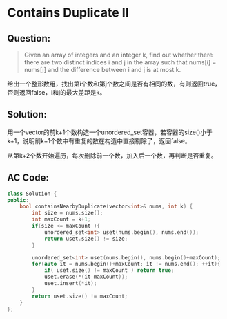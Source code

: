 # Contains Duplicate II

## Question:

> Given an array of integers and an integer k, find out whether there there are two distinct indices i and j in the array such that nums[i] = nums[j] and the difference between i and j is at most k.

给出一个整形数组，找出第i个数和第j个数之间是否有相同的数，有则返回true，否则返回false，i和j的最大差距是k。

## Solution:

用一个vector的前k+1个数构造一个unordered_set容器，若容器的size()小于k+1，说明前k+1个数中有重复的数在构造中直接剔除了，返回false。

从第k+2个数开始遍历，每次删除前一个数，加入后一个数，再判断是否重复。

## AC Code:

``` c++
class Solution {
public:
    bool containsNearbyDuplicate(vector<int>& nums, int k) {
		int size = nums.size();
		int maxCount = k+1;
		if(size <= maxCount ){
			unordered_set<int> uset(nums.begin(), nums.end());
			return uset.size() != size;
	    }

		unordered_set<int> uset(nums.begin(), nums.begin()+maxCount);
		for(auto it = nums.begin()+maxCount; it != nums.end(); ++it){
			if( uset.size() != maxCount ) return true;
			uset.erase(*(it-maxCount));
			uset.insert(*it);
		}
		return uset.size() != maxCount;
	}
};
```
